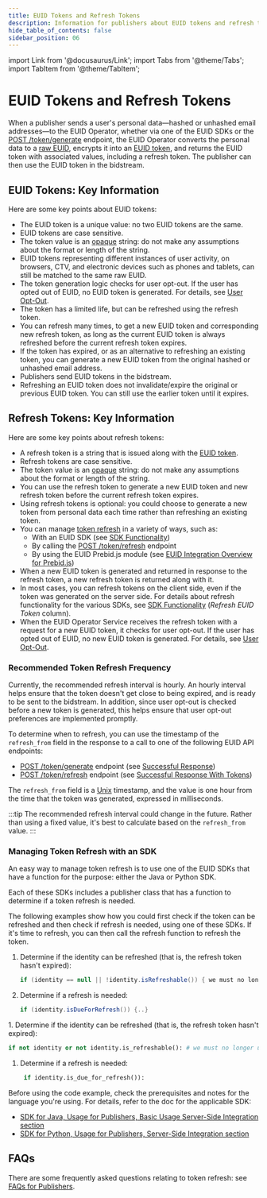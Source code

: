 ```yaml
---
title: EUID Tokens and Refresh Tokens
description: Information for publishers about EUID tokens and refresh tokens.
hide_table_of_contents: false
sidebar_position: 06
---
```


import Link from '@docusaurus/Link';
import Tabs from '@theme/Tabs';
import TabItem from '@theme/TabItem';

# EUID Tokens and Refresh Tokens

When a publisher sends a user's <Link href="../ref-info/glossary-uid#gl-personal-data">personal data</Link>&#8212;hashed or unhashed email addresses&#8212;to the EUID Operator, whether via one of the EUID SDKs or the [POST&nbsp;/token/generate](../endpoints/post-token-generate.md) endpoint, the EUID Operator converts the personal data to a <a href="glossary-uid#gl-raw-euid">raw EUID</a>, encrypts it into an <a href="glossary-uid#gl-euid-token">EUID token</a>, and returns the EUID token with associated values, including a refresh token. The publisher can then use the EUID token in the bidstream.

## EUID Tokens: Key Information

Here are some key points about EUID tokens:

- The EUID token is a unique value: no two EUID tokens are the same.
- EUID tokens are case sensitive.
- The token value is an <a href="glossary-uid#gl-opaque">opaque</a> string: do not make any assumptions about the format or length of the string.
- EUID tokens representing different instances of user activity, on browsers, CTV, and electronic devices such as phones and tablets, can still be matched to the same raw EUID.
- The token generation logic checks for user opt-out. If the user has opted out of EUID, no EUID token is generated. For details, see [User Opt-Out](../getting-started/gs-opt-out.md).
- The token has a limited life, but can be refreshed using the refresh token.
- You can refresh many times, to get a new EUID token and corresponding new refresh token, as long as the current EUID token is always refreshed before the current refresh token expires.
- If the token has expired, or as an alternative to refreshing an existing token, you can generate a new EUID token from the original hashed or unhashed email address.
- Publishers send EUID tokens in the bidstream.
- Refreshing an EUID token does not invalidate/expire the original or previous EUID token. You can still use the earlier token until it expires.

## Refresh Tokens: Key Information

Here are some key points about refresh tokens:

- A refresh token is a string that is issued along with the <a href="glossary-uid#gl-euid-token">EUID token</a>.
- Refresh tokens are case sensitive.
- The token value is an <a href="glossary-uid#gl-opaque">opaque</a> string: do not make any assumptions about the format or length of the string.
- You can use the refresh token to generate a new EUID token and new refresh token before the current refresh token expires.
- Using refresh tokens is optional: you could choose to generate a new token from personal data each time rather than refreshing an existing token. 
- You can manage <a href="../ref-info/glossary-uid#gl-token-refresh">token refresh</a> in a variety of ways, such as:
  - With an EUID SDK (see [SDK Functionality](../sdks/summary-sdks.md#sdk-functionality))
  - By calling the [POST&nbsp;/token/refresh](../endpoints/post-token-refresh.md) endpoint
  - By using the EUID Prebid.js module (see [EUID Integration Overview for Prebid.js](../guides/integration-prebid.md))
- When a new EUID token is generated and returned in response to the refresh token, a new refresh token is returned along with it.
- In most cases, you can refresh tokens on the client side, even if the token was generated on the server side. For details about refresh functionality for the various SDKs, see [SDK Functionality](../sdks/summary-sdks.md#sdk-functionality) (*Refresh EUID Token* column).
- When the EUID <Link href="../ref-info/glossary-uid#gl-operator-service">Operator Service</Link> receives the refresh token with a request for a new EUID token, it checks for user opt-out. If the user has opted out of EUID, no new EUID token is generated. For details, see [User Opt-Out](../getting-started/gs-opt-out.md).

### Recommended Token Refresh Frequency

Currently, the recommended refresh interval is hourly. An hourly interval helps ensure that the token doesn't get close to being expired, and is ready to be sent to the bidstream. In addition, since user opt-out is checked before a new token is generated, this helps ensure that user opt-out preferences are implemented promptly.

To determine when to refresh, you can use the timestamp of the `refresh_from` field in the response to a call to one of the following EUID API endpoints:

- [POST&nbsp;/token/generate](../endpoints/post-token-generate.md) endpoint (see [Successful Response](../endpoints/post-token-generate.md#successful-response))
- [POST&nbsp;/token/refresh](../endpoints/post-token-refresh.md) endpoint (see [Successful Response With Tokens](../endpoints/post-token-refresh.md#successful-response-with-tokens))

The `refresh_from` field is a <a href="../ref-info/glossary-uid#gl-unix-time">Unix</a> timestamp, and the value is one hour from the time that the token was generated, expressed in milliseconds.

:::tip
The recommended refresh interval could change in the future. Rather than using a fixed value, it's best to calculate based on the `refresh_from` value.
:::

### Managing Token Refresh with an SDK

An easy way to manage token refresh is to use one of the EUID SDKs that have a function for the purpose: either the Java or Python SDK.

Each of these SDKs includes a publisher class that has a function to determine if a token refresh is needed.

The following examples show how you could first check if the token can be refreshed and then check if refresh is needed, using one of these SDKs. If it's time to refresh, you can then call the refresh function to refresh the token.

<Tabs groupId="language-selection">
<TabItem value='java' label='Java'>

1. Determine if the identity can be refreshed (that is, the refresh token hasn't expired):

    ```java
    if (identity == null || !identity.isRefreshable()) { we must no longer use this identity (for example, remove this identity from the user's session) }
    ```
1. Determine if a refresh is needed:
    ```java
    if (identity.isDueForRefresh()) {..}
    ```
</TabItem>
<TabItem value='py' label='Python'>
1. Determine if the identity can be refreshed (that is, the refresh token hasn't expired):

   ```py
   if not identity or not identity.is_refreshable(): # we must no longer use this identity (for example, remove this identity from the user's session)
   ```
1. Determine if a refresh is needed:
   ```py
    if identity.is_due_for_refresh()):
    ```
</TabItem>
</Tabs>
Before using the code example, check the prerequisites and notes for the language you're using. For details, refer to the doc for the applicable SDK:

- [SDK for Java, Usage for Publishers, Basic Usage Server-Side Integration section](../sdks/sdk-ref-java.md#basic-usage-server-side-integration)
- [SDK for Python, Usage for Publishers, Server-Side Integration section](../sdks/sdk-ref-python.md#server-side-integration)

## FAQs

There are some frequently asked questions relating to token refresh: see [FAQs for Publishers](../getting-started/gs-faqs.md#faqs-for-publishers).
